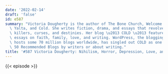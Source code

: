 ```yaml
---
date: '2022-02-14'
draft: 'false'
id: e587
summary: "Victoria Dougherty is the author of The Bone Church, Welcome to the Hotel\
  \ Yalta, and Cold. She writes fiction, drama, and essays that revolve around lovers,\
  \ killers, curses, and destinies. Her blog \u2013 COLD \u2013 features her short\
  \ essays on faith, family, love, and writing. WordPress, the blogging platform that\
  \ hosts some 70 million blogs worldwide, has singled out COLD as one of the Top\
  \ 50 Recommended Blogs by writers or about writing."
title: '#587 Victoria Dougherty: Nihilism, Horror, Depression, Love, and Writing'
---
```

{{< episode >}}
